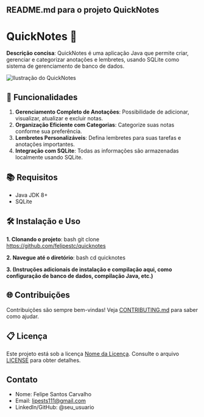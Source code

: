 ## README.md para o projeto QuickNotes

# QuickNotes 📝

**Descrição concisa**: QuickNotes é uma aplicação Java que permite criar, gerenciar e categorizar anotações e lembretes, usando SQLite como sistema de gerenciamento de banco de dados.

![Ilustração do QuickNotes](https://encrypted-tbn0.gstatic.com/images?q=tbn:ANd9GcQ1dFl_8i6Ev4mDkbVpv0fJs9qjoIzvMHaCRQ&usqp=CAU) 

## 🚀 Funcionalidades

1. **Gerenciamento Completo de Anotações**: Possibilidade de adicionar, visualizar, atualizar e excluir notas.
2. **Organização Eficiente com Categorias**: Categorize suas notas conforme sua preferência.
3. **Lembretes Personalizáveis**: Defina lembretes para suas tarefas e anotações importantes.
4. **Integração com SQLite**: Todas as informações são armazenadas localmente usando SQLite.

## 📚 Requisitos

- Java JDK 8+
- SQLite

## 🛠️ Instalação e Uso

**1. Clonando o projeto**:
bash
git clone https://github.com/felipestc/quicknotes


**2. Navegue até o diretório**:
bash
cd quicknotes


**3. (Instruções adicionais de instalação e compilação aqui, como configuração de banco de dados, compilação Java, etc.)**

## 🌐 Contribuições

Contribuições são sempre bem-vindas! Veja [CONTRIBUTING.md](CONTRIBUTING.md) para saber como ajudar.

## 📋 Licença

Este projeto está sob a licença [Nome da Licença](LINK_PARA_LICENÇA). Consulte o arquivo [LICENSE](LICENSE) para obter detalhes.

## Contato

- Nome: Felipe Santos Carvalho
- Email: lipests111@gmail.com
- LinkedIn/GitHub: @seu_usuario


